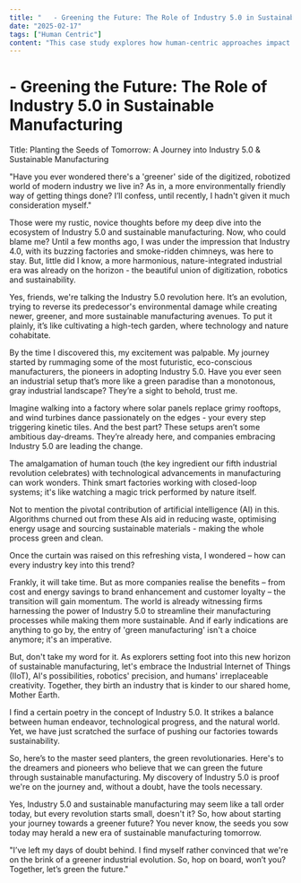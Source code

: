 ```yaml
---
title: "   - Greening the Future: The Role of Industry 5.0 in Sustainable Manufacturing"
date: "2025-02-17"
tags: ["Human Centric"]
content: "This case study explores how human-centric approaches impact real-world applications. We look at practical industry use cases..."
---
```


#    - Greening the Future: The Role of Industry 5.0 in Sustainable Manufacturing

Title: Planting the Seeds of Tomorrow: A Journey into Industry 5.0 & Sustainable Manufacturing

"Have you ever wondered there's a 'greener' side of the digitized, robotized world of modern industry we live in? As in, a more environmentally friendly way of getting things done? I’ll confess, until recently, I hadn't given it much consideration myself."

Those were my rustic, novice thoughts before my deep dive into the ecosystem of Industry 5.0 and sustainable manufacturing. Now, who could blame me? Until a few months ago, I was under the impression that Industry 4.0, with its buzzing factories and smoke-ridden chimneys, was here to stay. But, little did I know, a more harmonious, nature-integrated industrial era was already on the horizon - the beautiful union of digitization, robotics and sustainability. 

Yes, friends, we're talking the Industry 5.0 revolution here. It’s an evolution, trying to reverse its predecessor's environmental damage while creating newer, greener, and more sustainable manufacturing avenues. To put it plainly, it’s like cultivating a high-tech garden, where technology and nature cohabitate.

By the time I discovered this, my excitement was palpable. My journey started by rummaging some of the most futuristic, eco-conscious manufacturers, the pioneers in adopting Industry 5.0. Have you ever seen an industrial setup that’s more like a green paradise than a monotonous, gray industrial landscape? They’re a sight to behold, trust me.

Imagine walking into a factory where solar panels replace grimy rooftops, and wind turbines dance passionately on the edges - your every step triggering kinetic tiles. And the best part? These setups aren’t some ambitious day-dreams. They’re already here, and companies embracing Industry 5.0 are leading the change.

The amalgamation of human touch (the key ingredient our fifth industrial revolution celebrates) with technological advancements in manufacturing can work wonders. Think smart factories working with closed-loop systems; it's like watching a magic trick performed by nature itself.

Not to mention the pivotal contribution of artificial intelligence (AI) in this. Algorithms churned out from these AIs aid in reducing waste, optimising energy usage and sourcing sustainable materials - making the whole process green and clean.

Once the curtain was raised on this refreshing vista, I wondered – how can every industry key into this trend?

Frankly, it will take time. But as more companies realise the benefits – from cost and energy savings to brand enhancement and customer loyalty – the transition will gain momentum. The world is already witnessing firms harnessing the power of Industry 5.0 to streamline their manufacturing processes while making them more sustainable. And if early indications are anything to go by, the entry of 'green manufacturing' isn't a choice anymore; it's an imperative.

But, don't take my word for it. As explorers setting foot into this new horizon of sustainable manufacturing, let's embrace the Industrial Internet of Things (IIoT), AI's possibilities, robotics' precision, and humans' irreplaceable creativity. Together, they birth an industry that is kinder to our shared home, Mother Earth.

I find a certain poetry in the concept of Industry 5.0. It strikes a balance between human endeavor, technological progress, and the natural world. Yet, we have just scratched the surface of pushing our factories towards sustainability.

So, here’s to the master seed planters, the green revolutionaries. Here's to the dreamers and pioneers who believe that we can green the future through sustainable manufacturing. My discovery of Industry 5.0 is proof we're on the journey and, without a doubt, have the tools necessary.

Yes, Industry 5.0 and sustainable manufacturing may seem like a tall order today, but every revolution starts small, doesn't it? So, how about starting your journey towards a greener future? You never know, the seeds you sow today may herald a new era of sustainable manufacturing tomorrow.

"I’ve left my days of doubt behind. I find myself rather convinced that we're on the brink of a greener industrial evolution. So, hop on board, won’t you? Together, let’s green the future."

